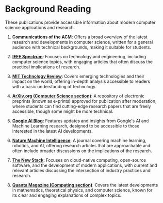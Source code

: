 # Background Reading

These publications provide accessible information about modern computer science applications and
research.

1. **[Communications of the ACM](https://cacm.acm.org/)**: Offers a broad overview of the latest research and developments in computer science, written for a general audience with technical backgrounds, making it suitable for students.

2. **[IEEE Spectrum](https://spectrum.ieee.org/)**: Focuses on technology and engineering, including computer science topics, with engaging articles that often discuss the practical implications of research.

3. **[MIT Technology Review](https://www.technologyreview.com/)**: Covers emerging technologies and their impact on the world, offering in-depth analysis accessible to readers with a basic understanding of technology.

4. **[ArXiv.org (Computer Science section)](https://arxiv.org/corr/home)**: A repository of electronic preprints (known as e-prints) approved for publication after moderation, where students can find cutting-edge research papers that are freely accessible, though some might be more technical.

5. **[Google AI Blog](https://ai.googleblog.com/)**: Features updates and insights from Google's AI and Machine Learning research, designed to be accessible to those interested in the latest AI developments.

6. **[Nature Machine Intelligence](https://www.nature.com/natmachintell/)**: A journal covering machine learning, robotics, and AI, offering research articles that are approachable and often include broader discussions on the implications of the research.

7. **[The New Stack](https://thenewstack.io/)**: Focuses on cloud-native computing, open-source software, and the development of modern applications, with current and relevant articles discussing the intersection of industry practices and research.

8. **[Quanta Magazine (Computing section)](https://www.quantamagazine.org/computing/)**: Covers the latest developments in mathematics, theoretical physics, and computer science, known for its clear and engaging explanations of complex topics.